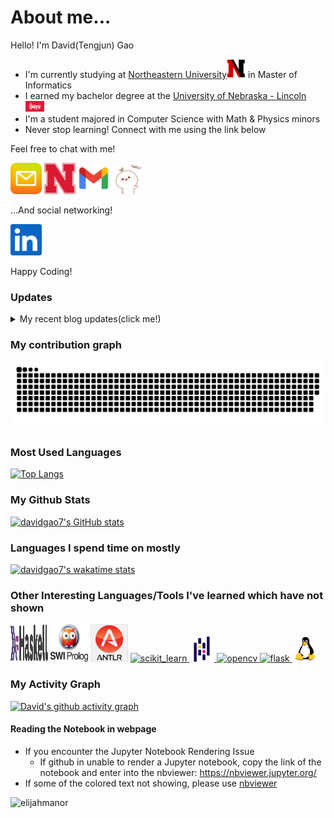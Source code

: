 # About me...
Hello! I'm David(Tengjun) Gao

- I'm currently studying at [Northeastern University](https://www.northeastern.edu/about/)<img src="NEU.jpg" width="30" height="30"> in Master of Informatics
- I earned my bachelor degree at the [University of Nebraska - Lincoln](https://www.unl.edu/about/) [<img src="huskers.jpg" width=30>](https://en.wiktionary.org/wiki/husker "Go huskers!")
- I'm a student majored in Computer Science with Math & Physics minors
- Never stop learning! Connect with me using the link below

<!-- [![davidgao7's GitHub stats](https://github-readme-stats.vercel.app/api?username=davidgao7&count_private=true&show_icons=true)](https://github.com/anuraghazra/github-readme-stats) -->

<!-- ============================================================== -->

Feel free to chat with me!

[<img src="QQmail.jpg" width=50/>](mailto:582435572@qq.com?subject=[GitHub])
[<img src="UNL.png" width=50/>](mailto:david.gao313@huskers.unl.edu?subject=[GitHub])
[<img src="gmail.png" width=50/>](mailto:jimgao0606@gmail.com?subject=[GitHub])
<img src="IMG_1421.GIF" width="50" height="50"/>

...And social networking!

[<img src="linkedin.png" width=50/>](https://www.linkedin.com/in/tengjun-gao-hello-world/)

Happy Coding!
<!-- ============================================================== -->
### Updates
<details>
<summary>My recent blog updates(click me!)</summary>
<p>
<!-- BLOG-POST-LIST:START -->
<!-- https://github.com/:davidgao7/:davidgao7.github.io/commits.atom ITS NOT WORKIN-->

- [数组](https://github.com/davidgao7/davidgao7.github.io/blob/5fbd13fe6d44905a84a50dafb08723ae81a3a667/_posts/2021-11-23-array-summary.md)
- [复杂链表的复制](https://github.com/davidgao7/davidgao7.github.io/blob/master/_posts/2021-10-07-copy-random-list.md)
- [所有叶子节点到根节点的和](https://github.com/davidgao7/davidgao7.github.io/blob/master/_posts/2021-10-05-binary-tree-path-sum.md)
- [python generator 你需要知道的点](https://github.com/davidgao7/PythonLearning/blob/master/generator.py)
- [寻找第K大](https://github.com/davidgao7/davidgao7.github.io/blob/master/_posts/2021-09-24-find-kth-largest.md)
- [统计字典序元音字符串的数目](https://github.com/davidgao7/davidgao7.github.io/blob/master/_posts/2021-09-21-count-vowel-strings.md)
- [连接两岛的最短路径](https://github.com/davidgao7/davidgao7.github.io/blob/master/_posts/2021-09-15-shortest-bridge.md)
- [打家劫舍II](https://github.com/davidgao7/davidgao7.github.io/blob/master/_posts/2021-09-12-rob.md)
- [跳跃游戏](https://github.com/davidgao7/davidgao7.github.io/blob/master/_posts/2021-09-12-jump-game.md)
- [单词的压缩编码](https://github.com/davidgao7/davidgao7.github.io/blob/master/_posts/2021-09-08-minimum-length-encoding.md)
- [二叉树两个节点找公共祖先](https://github.com/davidgao7/davidgao7.github.io/blob/master/_posts/2021-08-21-tree-lowest-common-ancestor.md)
- [最长无重复子数组](https://github.com/davidgao7/davidgao7.github.io/blob/master/_posts/2021-08-20-maxLength.md)
- [Heap and BST](https://github.com/davidgao7/davidgao7.github.io/blob/master/_posts/2021-08-25-heap-bst.md)
- [合并k个有序链表](https://github.com/davidgao7/davidgao7.github.io/blob/master/_posts/2021-08-20-merge-k-sorted-lists.md)
- [二叉树层序遍历](https://github.com/davidgao7/davidgao7.github.io/blob/master/_posts/2021-08-15-binaryTree-Output-Levely.md)
- [随笔](https://github.com/davidgao7/davidgao7.github.io/blob/master/_posts/2021-08-15-suibi.md)
- [SVM拉格朗Prim/dual form](https://github.com/davidgao7/machineLearningAlgorithmExplain/blob/master/SVM%20Lagrange.pdf)
- [SVM Explain](https://github.com/davidgao7/machineLearningAlgorithmExplain/blob/master/SVM.ipynb)
<!-- BLOG-POST-LIST:END -->
</p>
</details>

### My contribution graph
<picture>
  <source media="(prefers-color-scheme: dark)" srcset="./github-contribution-grid-snake-dark.svg">
  <img alt="Text changing depending on mode. Light: 'So light!' Dark: 'So dark!'" src="./github-contribution-grid-snake.svg">
</picture>

### Most Used Languages
[![Top Langs](https://github-readme-stats.vercel.app/api/top-langs/?username=davidgao7&layout=compact)](https://github.com/davidgao7/github-readme-stats)
### My Github Stats
[![davidgao7's GitHub stats](https://github-readme-stats.vercel.app/api?username=davidgao7&count_private=true&show_icons=true)](https://github.com/anuraghazra/github-readme-stats)
### Languages I spend time on mostly
[![davidgao7's wakatime stats](https://github-readme-stats.vercel.app/api/wakatime?username=davidgao7&v=2)](https://github.com/davidgao7/github-readme-stats)
### Other Interesting Languages/Tools I've learned which have not shown
<p align="left">
<a href="https://www.haskell.org/"><img src="haskell-logo.svg" alt="haskell" width="60" height="60"/></a>
<a href="https://www.swi-prolog.org/"><img src="swipl.png" alt="haskell" width="60" height="60"/></a>
<a href="https://www.antlr.org/"><img src="ANTLRv4.png" alt="ANTLRv4" width="60" height="60"/></a>
<a href="https://scikit-learn.org/" target="_blank" rel="noreferrer"> <img src="https://upload.wikimedia.org/wikipedia/commons/0/05/Scikit_learn_logo_small.svg" alt="scikit_learn" width="60" height="60"/> </a>
<a href="https://pandas.pydata.org/" target="_blank" rel="noreferrer"> <img src="https://raw.githubusercontent.com/devicons/devicon/2ae2a900d2f041da66e950e4d48052658d850630/icons/pandas/pandas-original.svg" alt="pandas" width="40" height="40"/> </a>
<a href="https://opencv.org/" target="_blank" rel="noreferrer"> <img src="https://www.vectorlogo.zone/logos/opencv/opencv-icon.svg" alt="opencv" width="40" height="40"/> </a>
<a href="https://flask.palletsprojects.com/" target="_blank" rel="noreferrer"> <img src="https://www.vectorlogo.zone/logos/pocoo_flask/pocoo_flask-icon.svg" alt="flask" width="40" height="40"/> </a>
<a href="https://www.linux.org/" target="_blank" rel="noreferrer"> <img src="https://raw.githubusercontent.com/devicons/devicon/master/icons/linux/linux-original.svg" alt="linux" width="40" height="40"/> </a>
</p>

### My Activity Graph
[![David's github activity graph](https://github-readme-activity-graph.vercel.app/graph?username=davidgao7&theme=react-dark)](https://github.com/davidgao7/github-readme-activity-graph)
#### Reading the Notebook in webpage
- If you encounter the Jupyter Notebook Rendering Issue
  * If github in unable to render a Jupyter notebook, copy the link of the notebook and enter into the nbviewer: https://nbviewer.jupyter.org/
- If some of the colored text not showing, please use [nbviewer](https://nbviewer.jupyter.org/)

<p align="left"><img src="https://komarev.com/ghpvc/?username=davidgao7&label=Profile%20views&color=0e75b6&style=flat" alt="elijahmanor" /></p>
